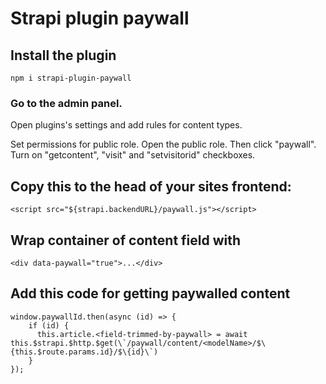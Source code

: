 # Strapi plugin paywall

## Install the plugin

    npm i strapi-plugin-paywall

### Go to the admin panel.

Open plugins's settings and add rules for content types.

Set permissions for public role. Open the public role. Then click "paywall". Turn on "getcontent", "visit" and "setvisitorid" checkboxes.

## Copy this to the head of your sites frontend:

    <script src="${strapi.backendURL}/paywall.js"></script>
          

## Wrap container of content field with
        
    <div data-paywall="true">...</div>
        
## Add this code for getting paywalled content
        
    window.paywallId.then(async (id) => {
        if (id) {
          this.article.<field-trimmed-by-paywall> = await this.$strapi.$http.$get(\`/paywall/content/<modelName>/$\{this.$route.params.id}/$\{id}\`)
        }
    });

